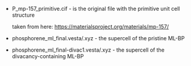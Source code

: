 

* P_mp-157_primitive.cif - is the original file with the primitive unit cell structure

    taken from here: https://materialsproject.org/materials/mp-157/

* phosphorene_ml_final.vesta/.xyz - the supercell of the pristine ML-BP

* phosphorene_ml_final-divac1.vesta/.xyz - the supercell of the divacancy-containing ML-BP
